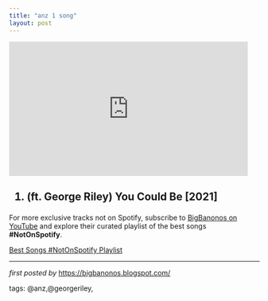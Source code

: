```yaml
---
title: "anz 1 song"
layout: post
---
```

<iframe frameborder="0" height="270" src="https://youtube.com/embed/E36658KPKac" width="480"></iframe><h2><ol><li>(ft. George Riley) You Could Be [2021]</li></ol></h2>

<!--Subscribe and Playlist Links-->
<div>
    <p>For more exclusive tracks not on Spotify, subscribe to <a href="https://www.youtube.com/@BigBanonos" target="_blank">BigBanonos on YouTube</a> and explore their curated playlist of the best songs <strong>#NotOnSpotify</strong>.</p>
    <p><a href="https://www.youtube.com/playlist?list=PLtuNtuTatqI0kFahUCbtbfenC_ET5O_tr" target="_blank">Best Songs #NotOnSpotify Playlist<br /></a></p></div>

<hr />

<p><em>first posted by</em> <a href="https://bigbanonos.blogspot.com/" rel="noopener" target="_new">https://bigbanonos.blogspot.com/</a></p>

<p>tags: @anz,@georgeriley,</p>
